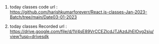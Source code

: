   
1. today classes code url : https://github.com/harishkumarforeverr/React.js-classes-Jan-2023-Batch/tree/main/Date03-01-2023

2. today classes Recorded url :  https://drive.google.com/file/d/1V4sE89VrCCEZlcdJTJAzdJhEIOvg2siu/view?usp=drivesdk
 
